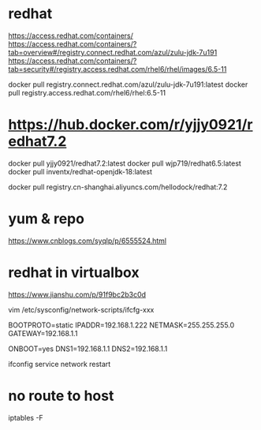 # redhat
https://access.redhat.com/containers/
https://access.redhat.com/containers/?tab=overview#/registry.connect.redhat.com/azul/zulu-jdk-7u191
https://access.redhat.com/containers/?tab=security#/registry.access.redhat.com/rhel6/rhel/images/6.5-11

docker pull registry.connect.redhat.com/azul/zulu-jdk-7u191:latest
docker pull registry.access.redhat.com/rhel6/rhel:6.5-11

# https://hub.docker.com/r/yjjy0921/redhat7.2
docker pull yjjy0921/redhat7.2:latest
docker pull wjp719/redhat6.5:latest
docker pull inventx/redhat-openjdk-18:latest

docker pull registry.cn-shanghai.aliyuncs.com/hellodock/redhat:7.2

# yum & repo
https://www.cnblogs.com/syqlp/p/6555524.html

# redhat in virtualbox
https://www.jianshu.com/p/91f9bc2b3c0d

vim /etc/sysconfig/network-scripts/ifcfg-xxx

BOOTPROTO=static
IPADDR=192.168.1.222
NETMASK=255.255.255.0
GATEWAY=192.168.1.1

ONBOOT=yes
DNS1=192.168.1.1
DNS2=192.168.1.1

ifconfig
service network restart

# no route to host
iptables -F
